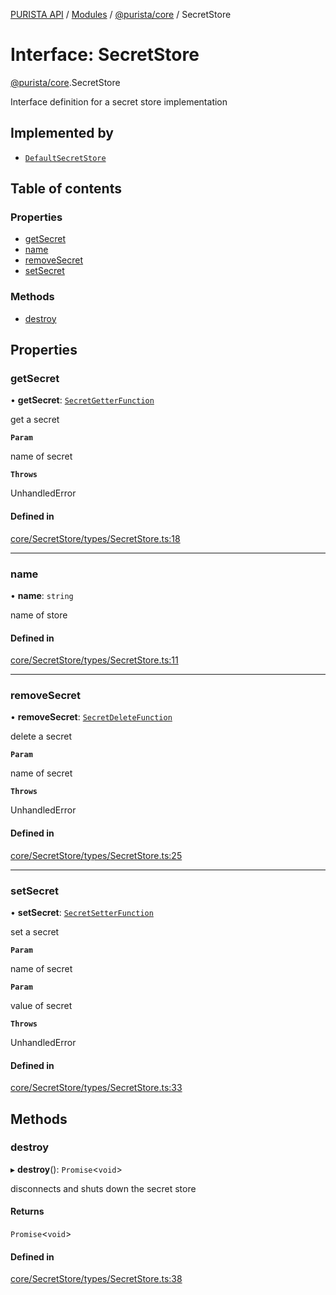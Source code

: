 [PURISTA API](../README.md) / [Modules](../modules.md) / [@purista/core](../modules/purista_core.md) / SecretStore

# Interface: SecretStore

[@purista/core](../modules/purista_core.md).SecretStore

Interface definition for a secret store implementation

## Implemented by

- [`DefaultSecretStore`](../classes/purista_core.DefaultSecretStore.md)

## Table of contents

### Properties

- [getSecret](purista_core.SecretStore.md#getsecret)
- [name](purista_core.SecretStore.md#name)
- [removeSecret](purista_core.SecretStore.md#removesecret)
- [setSecret](purista_core.SecretStore.md#setsecret)

### Methods

- [destroy](purista_core.SecretStore.md#destroy)

## Properties

### getSecret

• **getSecret**: [`SecretGetterFunction`](../modules/purista_core.md#secretgetterfunction)

get a secret

**`Param`**

name of secret

**`Throws`**

UnhandledError

#### Defined in

[core/SecretStore/types/SecretStore.ts:18](https://github.com/puristajs/purista/blob/master/packages/core/src/core/SecretStore/types/SecretStore.ts#L18)

___

### name

• **name**: `string`

name of store

#### Defined in

[core/SecretStore/types/SecretStore.ts:11](https://github.com/puristajs/purista/blob/master/packages/core/src/core/SecretStore/types/SecretStore.ts#L11)

___

### removeSecret

• **removeSecret**: [`SecretDeleteFunction`](../modules/purista_core.md#secretdeletefunction)

delete a secret

**`Param`**

name of secret

**`Throws`**

UnhandledError

#### Defined in

[core/SecretStore/types/SecretStore.ts:25](https://github.com/puristajs/purista/blob/master/packages/core/src/core/SecretStore/types/SecretStore.ts#L25)

___

### setSecret

• **setSecret**: [`SecretSetterFunction`](../modules/purista_core.md#secretsetterfunction)

set a secret

**`Param`**

name of secret

**`Param`**

value of secret

**`Throws`**

UnhandledError

#### Defined in

[core/SecretStore/types/SecretStore.ts:33](https://github.com/puristajs/purista/blob/master/packages/core/src/core/SecretStore/types/SecretStore.ts#L33)

## Methods

### destroy

▸ **destroy**(): `Promise`\<`void`\>

disconnects and shuts down the secret store

#### Returns

`Promise`\<`void`\>

#### Defined in

[core/SecretStore/types/SecretStore.ts:38](https://github.com/puristajs/purista/blob/master/packages/core/src/core/SecretStore/types/SecretStore.ts#L38)
